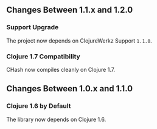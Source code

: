 ## Changes Between 1.1.x and 1.2.0

### Support Upgrade

The project now depends on ClojureWerkz Support `1.1.0`.

### Clojure 1.7 Compatibility

CHash now compiles cleanly on Clojure 1.7.


## Changes Between 1.0.x and 1.1.0

### Clojure 1.6 by Default

The library now depends on Clojure 1.6.
